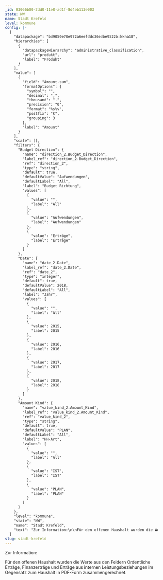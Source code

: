 ```yaml
---
_id: 03066b80-2dd0-11e8-ad1f-8d4eb113e003
state: NW
name: Stadt Krefeld
level: kommune
config: |-
  {
    "datapackage": "bd9050e78e972a6eefddc36edbe9522b:kkha18",
    "hierarchies": [
      {
        "datapackageHierarchy": "administrative_classification",
        "url": "produkt",
        "label": "Produkt"
      }
    ],
    "value": [
      {
        "field": "Amount.sum",
        "formatOptions": {
          "symbol": "",
          "decimal": ",",
          "thousand": ".",
          "precision": "0",
          "format": "%s%v",
          "postfix": "€",
          "grouping": 3
        },
        "label": "Amount"
      }
    ],
    "scale": [],
    "filters": {
      "Budget Direction": {
        "name": "direction_2.Budget_Direction",
        "label_ref": "direction_2.Budget_Direction",
        "ref": "direction_2",
        "type": "string",
        "default": true,
        "defaultValue": "Aufwendungen",
        "defaultLabel": "All",
        "label": "Budget Richtung",
        "values": [
          {
            "value": "",
            "label": "All"
          },
          {
            "value": "Aufwendungen",
            "label": "Aufwendungen"
          },
          {
            "value": "Erträge",
            "label": "Erträge"
          }
        ]
      },
      "Date": {
        "name": "date_2.Date",
        "label_ref": "date_2.Date",
        "ref": "date_2",
        "type": "integer",
        "default": true,
        "defaultValue": 2018,
        "defaultLabel": "All",
        "label": "Jahr",
        "values": [
          {
            "value": "",
            "label": "All"
          },
          {
            "value": 2015,
            "label": 2015
          },
          {
            "value": 2016,
            "label": 2016
          },
          {
            "value": 2017,
            "label": 2017
          },
          {
            "value": 2018,
            "label": 2018
          }
        ]
      },
      "Amount Kind": {
        "name": "value_kind_2.Amount_Kind",
        "label_ref": "value_kind_2.Amount_Kind",
        "ref": "value_kind_2",
        "type": "string",
        "default": true,
        "defaultValue": "PLAN",
        "defaultLabel": "All",
        "label": "HH-Art",
        "values": [
          {
            "value": "",
            "label": "All"
          },
          {
            "value": "IST",
            "label": "IST"
          },
          {
            "value": "PLAN",
            "label": "PLAN"
          }
        ]
      }
    },
    "level": "kommune",
    "state": "NW",
    "name": "Stadt Krefeld",
    "text": "Zur Information:\n\nFür den offenen Haushalt wurden die Werte aus den Feldern Ordentliche Erträge, Finanzerträge und Erträge aus internen Leistungsbeziehungen im Gegensatz zum Haushalt in PDF-Form zusammengerechnet."
  }
slug: stadt-krefeld
---
```

Zur Information:

Für den offenen Haushalt wurden die Werte aus den Feldern Ordentliche Erträge, Finanzerträge und Erträge aus internen Leistungsbeziehungen im Gegensatz zum Haushalt in PDF-Form zusammengerechnet.
